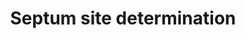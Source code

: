---
annotations:
- id: PW:0000004
  parent: regulatory pathway
  type: Pathway Ontology
  value: regulatory pathway
authors:
- Fehrhart
- Lindarieswijk
- MaintBot
description: In Escherichia coli, division site selection is regulated in part by
  the Min-protein system. Oscillations of the Min proteins from pole to pole every
  approximately 40 sec have been revealed by in vivo studies of GFP fusions. The dynamic
  oscillatory structures produced by the Min proteins, including a ring of MinE protein,
  compact polar zones of MinD, and zebra-striped oscillations in filamentous cells,
  remain unexplained. We show that the Min oscillations, including mutant phenotypes,
  can be accounted for by in vitro-observed interactions involving MinD and MinE,
  with a crucial role played by the rate of nucleotide exchange. Recent discoveries
  suggest that protein oscillations may play a general role in proper chromosome and
  plasmid partitioning. (Huang KC et al. 2003)
last-edited: 2019-08-16
organisms:
- Escherichia coli
redirect_from:
- /index.php/Pathway:WP3538
- /instance/WP3538
- /instance/WP3538_rr106103
revision: r106103
schema-jsonld:
- '@context': https://schema.org/
  '@id': https://wikipathways.github.io/pathways/WP3538.html
  '@type': Dataset
  creator:
    '@type': Organization
    name: WikiPathways
  description: In Escherichia coli, division site selection is regulated in part by
    the Min-protein system. Oscillations of the Min proteins from pole to pole every
    approximately 40 sec have been revealed by in vivo studies of GFP fusions. The
    dynamic oscillatory structures produced by the Min proteins, including a ring
    of MinE protein, compact polar zones of MinD, and zebra-striped oscillations in
    filamentous cells, remain unexplained. We show that the Min oscillations, including
    mutant phenotypes, can be accounted for by in vitro-observed interactions involving
    MinD and MinE, with a crucial role played by the rate of nucleotide exchange.
    Recent discoveries suggest that protein oscillations may play a general role in
    proper chromosome and plasmid partitioning. (Huang KC et al. 2003)
  keywords:
  - 'ADP '
  - 'ATP '
  - MinD
  - MinE
  - Phosphate
  license: CC0
  name: Septum site determination
seo: CreativeWork
title: Septum site determination
wpid: WP3538
---